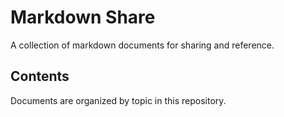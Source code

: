 # Markdown Share

A collection of markdown documents for sharing and reference.

## Contents

Documents are organized by topic in this repository.

